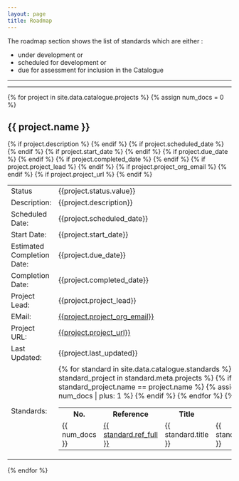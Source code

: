 ```yaml
---
layout: page
title: Roadmap
---
```

The roadmap section shows the list of standards which are either :
+ under development or
+ scheduled for development or
+ due for assessment for inclusion in the Catalogue

<script src="assets/vis/dist/vis.js"></script>
<link href="assets/vis/dist/vis.css" rel="stylesheet" type="text/css" />

<hr>
<div id="visualization"></div>
<hr>

<script type="text/javascript">
  // DOM element where the Timeline will be attached
  var container = document.getElementById('visualization');

  var options = {
      width: '100%',
      height: '100%',
      margin: {
        item : {
            horizontal : -1
        }
      },
      verticalScroll: true,
      zoomable: false
    };
    

  // Create a DataSet (allows two way data-binding)
  var items = new vis.DataSet([
{% for project in site.data.catalogue.projects %}
    {id:  '{{ project.bps_reference }}', title: '{{ project.bps_reference }} : {{project.name}}', content: '<a href="projects.html#{{ project.bps_reference }}--{{ project.name | slugify: 'ascii'}}">{{ project.name }}</a>', start: '{{ project.start_date }}', end: '{{ project.due_date }}'},
{% endfor %}
  ]);

  // Configuration for the Timeline
  var options = {};

  // Create a Timeline
  var timeline = new vis.Timeline(container, items, options);
</script>

{% for project in site.data.catalogue.projects %}
{% assign num_docs = 0 %}
## {{ project.name }}

<table>
  <tr>
    <td>Status</td>
    <td>{{project.status.value}}</td>
  </tr>
  {% if project.description %}
    <tr>
      <td>Description:</td>
      <td>{{project.description}}</td>
    </tr>
  {% endif %}
  {% if project.scheduled_date %}
    <tr>
      <td>Scheduled Date:</td>
      <td>{{project.scheduled_date}}</td>
    </tr>
  {% endif %}
  {% if project.start_date %}
    <tr>
      <td>Start Date:</td>
      <td>{{project.start_date}}</td>
    </tr>
  {% endif %}
  {% if project.due_date %}
    <tr>
      <td>Estimated Completion Date:</td>
      <td>{{project.due_date}}</td>
    </tr>
  {% endif %}
  {% if project.completed_date %}
    <tr>
      <td>Completion Date:</td>
      <td>{{project.completed_date}}</td>
    </tr>
  {% endif %}
  {% if project.project_lead %}
    <tr>
      <td>Project Lead:</td>
      <td>{{project.project_lead}}</td>
    </tr>
  {% endif %}
  {% if project.project_org_email %}
    <tr>
      <td>EMail:</td>
      <td><a href="mailto:{{project.project_org_email}}?subject={{project.name}}">{{project.project_org_email}}</a></td>
    </tr>
  {% endif %}
  {% if project.project_url %}
    <tr>
      <td>Project URL:</td>
      <td>
        <a href="{{project.project_url}}">{{project.project_url}}</a>
      </td>
    </tr>
  {% endif %}
  <tr>
    <td>Last Updated:</td>
    <td>{{project.last_updated}}</td>
  </tr>
  <tr>
    <td>Standards:</td>
    <td>
      <table>
        <tr><th>No.</th><th>Reference</th><th>Title</th><th>Status</th></tr>
        {% for standard in site.data.catalogue.standards %}
          {% for standard_project in standard.meta.projects %}
            {% if standard_project.name == project.name %}
              {% assign num_docs = num_docs | plus: 1 %}
              <tr>
                <td>{{ num_docs }}</td>
                <td><a href="{{ standard.permalink }}">{{ standard.ref_full }}</a></td><td>{{ standard.title }}</td>
                <td>{{ standard.status.value }}</td>
              </tr>
            {% endif %}
          {% endfor %}
        {% endfor %}
      </table>
    </td>
  </tr>
</table>
{% endfor %}






